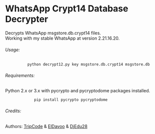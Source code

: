 # WhatsApp Crypt14 Database Decrypter
Decrypts WhatsApp msgstore.db.crypt14 files.  
Working with my stable WhatsApp at version 2.21.16.20.

###### Usage:

              python decrypt12.py key msgstore.db.crypt14 msgstore.db   
  
###### Requirements:
  
 Python 2.x or 3.x with pycrypto and pycryptodome packages installed.
 
 ```
              pip install pycrypto pycryptodome
 ```
  
###### Credits:
 Authors: [TripCode](https://github.com/TripCode) & [ElDavoo](https://github.com/ElDavoo) & [DjEdu28](https://github.com/DjEdu28)
